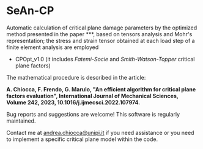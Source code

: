 # SeAn-CP

Automatic calculation of critical plane damage parameters by the optimized method presented in the paper ***, based on tensors analysis and Mohr's representation; the stress and strain tensor obtained at each load step of a finite element analysis are employed

- CPOpt_v1.0 (it includes *Fatemi-Socie*  and *Smith-Watson-Topper* critical plane factors)

The mathematical procedure is described in the article:

**A. Chiocca, F. Frendo, G. Marulo, "An efficient algorithm for critical plane factors evaluation", International Journal of Mechanical Sciences, Volume 242, 2023, 10.1016/j.ijmecsci.2022.107974.**

Bug reports and suggestions are welcome! 
This software is regularly maintained.

Contact me at andrea.chiocca@unipi.it if you need assistance or you need to implement a specific critical plane model within the code.
